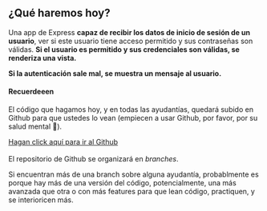 ## ¿Qué haremos hoy?

Una app de Express **capaz de recibir los datos de inicio de  sesión de un usuario**, ver si este usuario tiene acceso permitido y sus contraseñas son válidas.
**Si el usuario es permitido y sus credenciales son válidas, se renderiza una vista.**

**Si la autenticación sale mal, se muestra un mensaje al usuario.**



#### Recuerdeeen
El código que hagamos hoy, y en todas las ayudantías, quedará subido en Github para que ustedes lo vean (empiecen a usar Github, por favor, por su salud mental 🥺). <br/>

<a href='https://github.com/JoseTomasSilvaZ/Webdev-2024-2'>Hagan click aquí para ir al Github</a>
<br/><br/>
El repositorio de Github se organizará en *branches*.

 Si encuentran más de una branch sobre alguna ayudantía, probablmente es porque hay más de una versión del código, potencialmente, una más avanzada que otra o con más features para que lean código, practiquen, y se interioricen más.